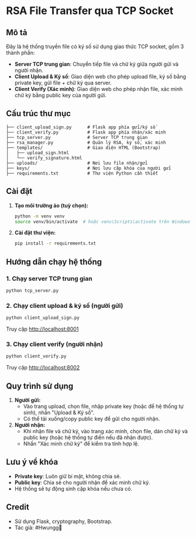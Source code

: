 # RSA File Transfer qua TCP Socket

## Mô tả
Đây là hệ thống truyền file có ký số sử dụng giao thức TCP socket, gồm 3 thành phần:
- **Server TCP trung gian**: Chuyển tiếp file và chữ ký giữa người gửi và người nhận.
- **Client Upload & Ký số**: Giao diện web cho phép upload file, ký số bằng private key, gửi file + chữ ký qua server.
- **Client Verify (Xác minh)**: Giao diện web cho phép nhận file, xác minh chữ ký bằng public key của người gửi.

## Cấu trúc thư mục
```
├── client_upload_sign.py      # Flask app phía gửi/ký số
├── client_verify.py           # Flask app phía nhận/xác minh
├── tcp_server.py              # Server TCP trung gian
├── rsa_manager.py             # Quản lý RSA, ký số, xác minh
├── templates/                 # Giao diện HTML (Bootstrap)
│   ├── upload_sign.html
│   └── verify_signature.html
├── uploads/                   # Nơi lưu file nhận/gửi
├── keys/                      # Nơi lưu cặp khóa của người gửi
├── requirements.txt           # Thư viện Python cần thiết
```

## Cài đặt
1. **Tạo môi trường ảo (tuỳ chọn):**
   ```bash
   python -m venv venv
   source venv/bin/activate  # hoặc venv\Scripts\activate trên Windows
   ```
2. **Cài đặt thư viện:**
   ```bash
   pip install -r requirements.txt
   ```

## Hướng dẫn chạy hệ thống
### 1. Chạy server TCP trung gian
```bash
python tcp_server.py
```

### 2. Chạy client upload & ký số (người gửi)
```bash
python client_upload_sign.py
```
Truy cập [http://localhost:8001](http://localhost:8001)

### 3. Chạy client verify (người nhận)
```bash
python client_verify.py
```
Truy cập [http://localhost:8002](http://localhost:8002)

## Quy trình sử dụng
1. **Người gửi:**
   - Vào trang upload, chọn file, nhập private key (hoặc để hệ thống tự sinh), nhấn "Upload & Ký số".
   - Có thể tải xuống/copy public key để gửi cho người nhận.
2. **Người nhận:**
   - Khi nhận file và chữ ký, vào trang xác minh, chọn file, dán chữ ký và public key (hoặc hệ thống tự điền nếu đã nhận được).
   - Nhấn "Xác minh chữ ký" để kiểm tra tính hợp lệ.

## Lưu ý về khóa
- **Private key**: Luôn giữ bí mật, không chia sẻ.
- **Public key**: Chia sẻ cho người nhận để xác minh chữ ký.
- Hệ thống sẽ tự động sinh cặp khóa nếu chưa có.

## Credit
- Sử dụng Flask, cryptography, Bootstrap.
- Tác giả: #Hwungg🥀

